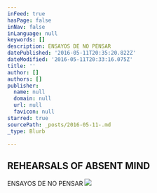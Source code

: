 ```yaml
---
inFeed: true
hasPage: false
inNav: false
inLanguage: null
keywords: []
description: ENSAYOS DE NO PENSAR
datePublished: '2016-05-11T20:35:20.822Z'
dateModified: '2016-05-11T20:33:16.075Z'
title: ''
author: []
authors: []
publisher:
  name: null
  domain: null
  url: null
  favicon: null
starred: true
sourcePath: _posts/2016-05-11-.md
_type: Blurb

---
```

## 

## REHEARSALS OF ABSENT MIND

ENSAYOS DE NO PENSAR
![](https://the-grid-user-content.s3-us-west-2.amazonaws.com/91f85736-4317-45d5-9e5b-b3698d799bc2.jpg)